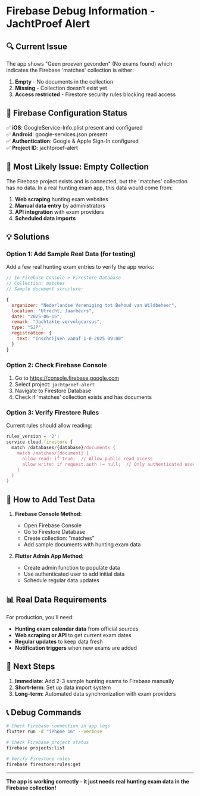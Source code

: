 # Firebase Debug Information - JachtProef Alert

## 🔍 **Current Issue**
The app shows "Geen proeven gevonden" (No exams found) which indicates the Firebase 'matches' collection is either:
1. **Empty** - No documents in the collection
2. **Missing** - Collection doesn't exist yet
3. **Access restricted** - Firestore security rules blocking read access

## 🎯 **Firebase Configuration Status**
✅ **iOS**: GoogleService-Info.plist present and configured  
✅ **Android**: google-services.json present  
✅ **Authentication**: Google & Apple Sign-In configured  
✅ **Project ID**: jachtproef-alert  

## 🚨 **Most Likely Issue: Empty Collection**

The Firebase project exists and is connected, but the 'matches' collection has no data. In a real hunting exam app, this data would come from:

1. **Web scraping** hunting exam websites
2. **Manual data entry** by administrators  
3. **API integration** with exam providers
4. **Scheduled data imports**

## 💡 **Solutions**

### **Option 1: Add Sample Real Data (for testing)**
Add a few real hunting exam entries to verify the app works:

```javascript
// In Firebase Console > Firestore Database
// Collection: matches
// Sample document structure:

{
  organizer: "Nederlandse Vereniging tot Behoud van Wildbeheer",
  location: "Utrecht, Jaarbeurs",
  date: "2025-06-15",
  remark: "Jachtakte vervolgcursus",
  type: "SJP",
  registration: {
    text: "Inschrijven vanaf 1-6-2025 09:00"
  }
}
```

### **Option 2: Check Firebase Console**
1. Go to https://console.firebase.google.com
2. Select project: `jachtproef-alert`
3. Navigate to Firestore Database
4. Check if 'matches' collection exists and has documents

### **Option 3: Verify Firestore Rules**
Current rules should allow reading:
```javascript
rules_version = '2';
service cloud.firestore {
  match /databases/{database}/documents {
    match /matches/{document} {
      allow read: if true;  // Allow public read access
      allow write: if request.auth != null;  // Only authenticated users can write
    }
  }
}
```

## 🔧 **How to Add Test Data**

1. **Firebase Console Method:**
   - Open Firebase Console
   - Go to Firestore Database
   - Create collection: "matches"
   - Add sample documents with hunting exam data

2. **Flutter Admin App Method:**
   - Create admin function to populate data
   - Use authenticated user to add initial data
   - Schedule regular data updates

## 📊 **Real Data Requirements**

For production, you'll need:
- **Hunting exam calendar data** from official sources
- **Web scraping or API** to get current exam dates
- **Regular updates** to keep data fresh
- **Notification triggers** when new exams are added

## 🎯 **Next Steps**

1. **Immediate**: Add 2-3 sample hunting exams to Firebase manually
2. **Short-term**: Set up data import system  
3. **Long-term**: Automated data synchronization with exam providers

## 📞 **Debug Commands**

```bash
# Check Firebase connection in app logs
flutter run -d "iPhone 16" --verbose

# Check Firebase project status
firebase projects:list

# Verify Firestore rules
firebase firestore:rules:get
```

---

**The app is working correctly - it just needs real hunting exam data in the Firebase collection!** 